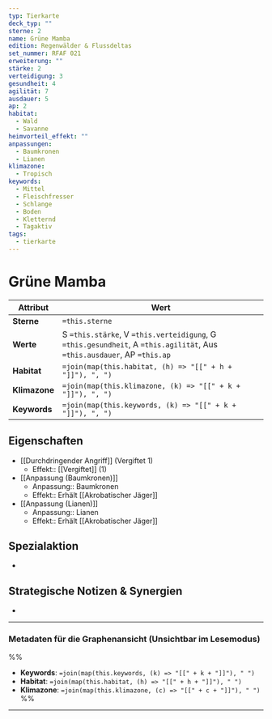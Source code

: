 ```yaml
---
typ: Tierkarte
deck_typ: ""
sterne: 2
name: Grüne Mamba
edition: Regenwälder & Flussdeltas
set_nummer: RFAF 021
erweiterung: ""
stärke: 2
verteidigung: 3
gesundheit: 4
agilität: 7
ausdauer: 5
ap: 2
habitat:
  - Wald
  - Savanne
heimvorteil_effekt: ""
anpassungen:
  - Baumkronen
  - Lianen
klimazone:
  - Tropisch
keywords:
  - Mittel
  - Fleischfresser
  - Schlange
  - Boden
  - Kletternd
  - Tagaktiv
tags:
  - tierkarte
---
```


# Grüne Mamba

| Attribut | Wert |
|---|---|
| **Sterne** | `=this.sterne` |
| **Werte** | S `=this.stärke`, V `=this.verteidigung`, G `=this.gesundheit`, A `=this.agilität`, Aus `=this.ausdauer`, AP `=this.ap` |
| **Habitat** | `=join(map(this.habitat, (h) => "[[" + h + "]]"), ", ")` |
| **Klimazone**| `=join(map(this.klimazone, (k) => "[[" + k + "]]"), ", ")` |
| **Keywords** | `=join(map(this.keywords, (k) => "[[" + k + "]]"), ", ")` |

## Eigenschaften

- [[Durchdringender Angriff]] (Vergiftet 1)
	- Effekt:: [[Vergiftet]] (1)
- [[Anpassung (Baumkronen)]]
	- Anpassung:: Baumkronen
	- Effekt:: Erhält [[Akrobatischer Jäger]]
- [[Anpassung (Lianen)]]
	- Anpassung:: Lianen
	- Effekt:: Erhält [[Akrobatischer Jäger]]


## Spezialaktion

- 

## Strategische Notizen & Synergien

-

---
### Metadaten für die Graphenansicht (Unsichtbar im Lesemodus)
%%
- **Keywords**: `=join(map(this.keywords, (k) => "[[" + k + "]]"), " ")`
- **Habitat**: `=join(map(this.habitat, (h) => "[[" + h + "]]"), " ")`
- **Klimazone**: `=join(map(this.klimazone, (c) => "[[" + c + "]]"), " ")`
%%
---
